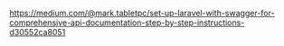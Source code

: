 https://medium.com/@mark.tabletpc/set-up-laravel-with-swagger-for-comprehensive-api-documentation-step-by-step-instructions-d30552ca8051